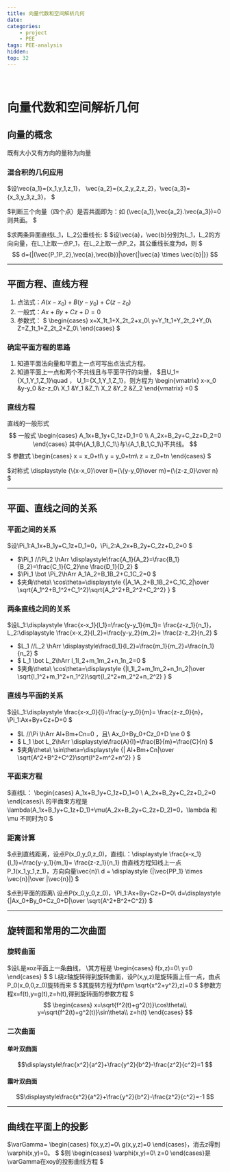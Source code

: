 ```yaml
---
title: 向量代数和空间解析几何
date: 
categories: 
    - project
    - PEE
tags: PEE-analysis
hidden: 
top: 32
---
```

&ensp;
<!-- more -->


# 向量代数和空间解析几何
## 向量的概念
既有大小又有方向的量称为向量

### 混合积的几何应用
$设\vec{a_1}=\{x_1,y_1,z_1\}，
\vec{a_2}=\{x_2,y_2,z_2\}，\vec{a_3}=\{x_3,y_3,z_3\}，
$  

$判断三个向量（四个点）是否共面即为：如
(\vec{a_1},\vec{a_2}.\vec{a_3})=0则共面。
$

$求两条异面直线L_1，L_2公垂线长:
$
$设\vec{a}，\vec{b}分别为L_1，L_2的方向向量，在L_1上取一点P_1，在L_2上取一点P_2，其公垂线长度为d，则
$
$$
d={|(\vec{P_1P_2},\vec{a},\vec{b})|\over{|\vec{a} \times \vec{b}|}}
$$

***
## 平面方程、直线方程
1. 点法式：$A(x-x_0)+B(y-y_0)+C(z-z_0)$
2. 一般式：$Ax+By+Cz+D=0$
3. 参数式：
$
\begin{cases}
    x=X_1t_1+X_2t_2+x_0\\
    y=Y_1t_1+Y_2t_2+Y_0\\
    Z=Z_1t_1+Z_2t_2+Z_0\\
\end{cases}
$

### 确定平面方程的思路
1. 知道平面法向量和平面上一点可写出点法式方程。
2. 知道平面上一点和两个不共线且与平面平行的向量，
$且U_1=\{X_1,Y_1,Z_1\}\quad ， U_1=\{X_1,Y_1,Z_1\}，则方程为
\begin{vmatrix}
x-x_0 &y-y_0 &z-z_0\\
X_1   &Y_1   &Z_1\\
X_2   &Y_2   &Z_2
\end{vmatrix}
=0
$

### 直线方程
直线的一般形式
$$
一般式
\begin{cases}
    A_1x+B_1y+C_1z+D_1=0 \\
    A_2x+B_2y+C_2z+D_2=0
\end{cases}
其中\{A_1,B_1,C_1\}与\{A_1,B_1,C_1\}不共线。
$$
$
参数式
\begin{cases}
    x = x_0+tl\\
    y = y_0+tm\\
    z = z_0+tn
\end{cases}
$

$对称式
\displaystyle {\\{x-x_0}\over l}={\\{y-y_0}\over m}={\\{z-z_0}\over n}
$
****
## 平面、直线之间的关系
### 平面之间的关系
$设\Pi_1:A_1x+B_1y+C_1z+D_1=0，\Pi_2:A_2x+B_2y+C_2z+D_2=0
$
- $\Pi_1 //\Pi_2 \hArr \displaystyle\frac{A_1}{A_2}=\frac{B_1}{B_2}=\frac{C_1}{C_2}\ne \frac{D_1}{D_2}
  $
- $\Pi_1 \bot \Pi_2\hArr A_1A_2+B_1B_2+C_1C_2=0
  $
- $夹角\theta\\
    \cos\theta=\displaystyle {|A_1A_2+B_1B_2+C_1C_2|\over 
    \sqrt{A_1^2+B_1^2+C_1^2}\sqrt{A_2^2+B_2^2+C_2^2} }
  $

### 两条直线之间的关系
$设L_1:\displaystyle \frac{x-x_1}{l_1}=\frac{y-y_1}{m_1}=
\frac{z-z_1}{n_1}，
L_2:\displaystyle \frac{x-x_2}{l_2}=\frac{y-y_2}{m_2}=
\frac{z-z_2}{n_2}
$
- $L_1 //L_2 \hArr \displaystyle\frac{l_1}{l_2}=\frac{m_1}{m_2}=\frac{n_1}{n_2}
  $
- $
  L_1 \bot L_2\hArr l_1l_2+m_1m_2+n_1n_2=0
  $
- $夹角\theta\\
    \cos\theta=\displaystyle {|l_1l_2+m_1m_2+n_1n_2|\over 
    \sqrt{l_1^2+m_1^2+n_1^2}\sqrt{l_2^2+m_2^2+n_2^2} }
  $


### 直线与平面的关系
$设L_1:\displaystyle \frac{x-x_0}{l}=\frac{y-y_0}{m}=
\frac{z-z_0}{n}，
\Pi_1:Ax+By+Cz+D=0
$
- $L //\Pi \hArr  Al+Bm+Cn=0 ，且\ Ax_0+By_0+Cz_0+D \ne 0
  $
- $
  L_1 \bot L_2\hArr \displaystyle\frac{A}{l}=\frac{B}{m}=\frac{C}{n}
  $
- $夹角\theta\\
    \sin\theta=\displaystyle {| Al+Bm+Cn|\over 
    \sqrt{A^2+B^2+C^2}\sqrt{l^2+m^2+n^2} }
  $

### 平面束方程
$直线L：
\begin{cases}
    A_1x+B_1y+C_1z+D_1=0 \\
    A_2x+B_2y+C_2z+D_2=0
\end{cases}\\
的平面束方程是
\lambda(A_1x+B_1y+C_1z+D_1)+\mu(A_2x+B_2y+C_2z+D_2)=0，\lambda 和 \mu 不同时为0
$

### 距离计算
$点到直线距离，设点P(x_0,y_0,z_0)，直线L：\displaystyle \frac{x-x_1}{l_1}=\frac{y-y_1}{m_1}=
\frac{z-z_1}{n_1}
由直线方程知线上一点P_1(x_1,y_1,z_1)，方向向量\vec{n}\\
d = \displaystyle {|\vec{PP_1} \times \vec{n}|\over |\vec{n}|}
$

$点到平面的距离\\
设点P(x_0,y_0,z_0)，\Pi_1:Ax+By+Cz+D=0\\
d=\displaystyle {|Ax_0+By_0+Cz_0+D|\over \sqrt{A^2+B^2+C^2}}
$
****
## 旋转面和常用的二次曲面
### 旋转曲面
$设L是xoz平面上一条曲线，
\\其方程是
\begin{cases}
f(x,z)=0\\
y=0
\end{cases}
$
$
L绕z轴旋转得到旋转曲面，设P(x,y,z)是旋转面上任一点，由点P_0(x_0,0,z_0)旋转而来
$
$其旋转方程为f(\pm \sqrt{x^2+y^2},z)=0
$
$参数方程x=f(t),y=g(t),z=h(t),得到旋转面的参数方程
$
$$
\begin{cases}
    x=\sqrt{f^2(t)+g^2(t)}\cos\theta\\
    y=\sqrt{f^2(t)+g^2(t)}\sin\theta\\
    z=h(t)
\end{cases}
$$
### 二次曲面
#### 单叶双曲面
$$\displaystyle\frac{x^2}{a^2}+\frac{y^2}{b^2}-\frac{z^2}{c^2}=1
$$

#### 霜叶双曲面
$$\displaystyle\frac{x^2}{a^2}+\frac{y^2}{b^2}-\frac{z^2}{c^2}=-1
$$
***
## 曲线在平面上的投影
$\varGamma=
\begin{cases}
f(x,y,z)=0\\
g(x,y,z)=0
\end{cases}，消去z得到\varphi(x,y)=0。
$
$则
\begin{cases}
\varphi(x,y)=0\\
z=0
\end{cases}是\varGamma在xoy的投影曲线方程
$

